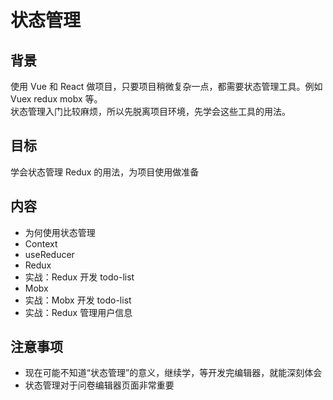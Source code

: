 # 状态管理

## 背景

使用 Vue 和 React 做项目，只要项目稍微复杂一点，都需要状态管理工具。例如 Vuex redux mobx 等。<br>
状态管理入门比较麻烦，所以先脱离项目环境，先学会这些工具的用法。

## 目标

学会状态管理 Redux 的用法，为项目使用做准备

## 内容

- 为何使用状态管理
- Context
- useReducer
- Redux
- 实战：Redux 开发 todo-list
- Mobx
- 实战：Mobx 开发 todo-list
- 实战：Redux 管理用户信息

## 注意事项

- 现在可能不知道“状态管理”的意义，继续学，等开发完编辑器，就能深刻体会
- 状态管理对于问卷编辑器页面非常重要
